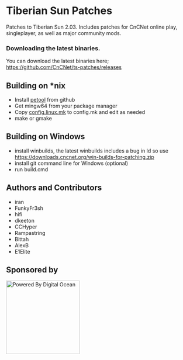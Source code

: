 # Tiberian Sun Patches

Patches to Tiberian Sun 2.03. Includes patches for CnCNet online play, singleplayer, as well as major community mods.

### Downloading the latest binaries.
You can download the latest binaries here;<br>
https://github.com/CnCNet/ts-patches/releases

## Building on *nix
 - Install [petool](https://github.com/CnCNet/petool) from github
 - Get mingw64 from your package manager
 - Copy [config.linux.mk](https://github.com/CnCNet/ts-patches/blob/master/config.linux.mk) to config.mk and edit as needed
 - make or gmake

## Building on Windows
 - install winbuilds, the latest winbuilds includes a bug in ld so use https://downloads.cncnet.org/win-builds-for-patching.zip
 - install git command line for Windows (optional)
 - run build.cmd

## Authors and Contributors
 - iran
 - FunkyFr3sh
 - hifi
 - dkeeton
 - CCHyper
 - Rampastring
 - Bittah
 - AlexB
 - E1Elite

## Sponsored by

<a href="https://www.digitalocean.com/?refcode=337544e2ec7b&utm_campaign=Referral_Invite&utm_medium=opensource&utm_source=CnCNet" title="Powered by Digital Ocean" target="_blank">
    <img src="https://opensource.nyc3.cdn.digitaloceanspaces.com/attribution/assets/PoweredByDO/DO_Powered_by_Badge_blue.svg" width="201px" alt="Powered By Digital Ocean" />
</a>
